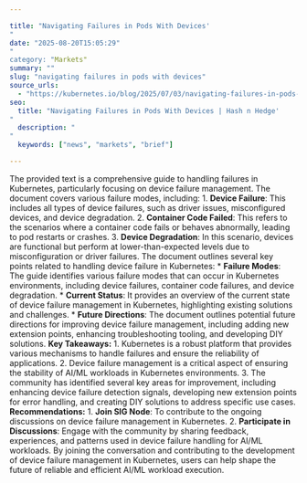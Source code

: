 ```yaml
---

title: "Navigating Failures in Pods With Devices'"
date: "2025-08-20T15:05:29""
category: "Markets"
summary: ""
slug: "navigating failures in pods with devices"
source_urls:
  - "https://kubernetes.io/blog/2025/07/03/navigating-failures-in-pods-with-devices/"
seo:
  title: "Navigating Failures in Pods With Devices | Hash n Hedge'"
  description: ""
  keywords: ["news", "markets", "brief"]

---
```

The provided text is a comprehensive guide to handling failures in Kubernetes, particularly focusing on device failure management. The document covers various failure modes, including:  1.  **Device Failure**: This includes all types of device failures, such as driver issues, misconfigured devices, and device degradation. 2.  **Container Code Failed**: This refers to the scenarios where a container code fails or behaves abnormally, leading to pod restarts or crashes. 3.  **Device Degradation**: In this scenario, devices are functional but perform at lower-than-expected levels due to misconfiguration or driver failures.  The document outlines several key points related to handling device failure in Kubernetes:  *   **Failure Modes**: The guide identifies various failure modes that can occur in Kubernetes environments, including device failures, container code failures, and device degradation. *   **Current Status**: It provides an overview of the current state of device failure management in Kubernetes, highlighting existing solutions and challenges. *   **Future Directions**: The document outlines potential future directions for improving device failure management, including adding new extension points, enhancing troubleshooting tooling, and developing DIY solutions.  **Key Takeaways:**  1.  Kubernetes is a robust platform that provides various mechanisms to handle failures and ensure the reliability of applications. 2.  Device failure management is a critical aspect of ensuring the stability of AI/ML workloads in Kubernetes environments. 3.  The community has identified several key areas for improvement, including enhancing device failure detection signals, developing new extension points for error handling, and creating DIY solutions to address specific use cases.  **Recommendations:**  1.  **Join SIG Node**: To contribute to the ongoing discussions on device failure management in Kubernetes. 2.  **Participate in Discussions**: Engage with the community by sharing feedback, experiences, and patterns used in device failure handling for AI/ML workloads.  By joining the conversation and contributing to the development of device failure management in Kubernetes, users can help shape the future of reliable and efficient AI/ML workload execution. 
